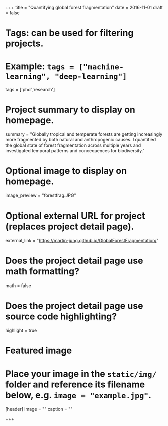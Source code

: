 +++
title = "Quantifying global forest fragmentation"
date = 2016-11-01
draft = false

# Tags: can be used for filtering projects.
# Example: `tags = ["machine-learning", "deep-learning"]`
tags = ['phd','research']

# Project summary to display on homepage.
summary = "Globally tropical and temperate forests are getting increasingly more fragmented by both natural and anthropogenic causes. I quantified the global state of forest fragmentation across multiple years and investigated temporal patterns and concequences for biodiversity."

# Optional image to display on homepage.
image_preview = "forestfrag.JPG"

# Optional external URL for project (replaces project detail page).
external_link = "https://martin-jung.github.io/GlobalForestFragmentation/"

# Does the project detail page use math formatting?
math = false

# Does the project detail page use source code highlighting?
highlight = true

# Featured image
# Place your image in the `static/img/` folder and reference its filename below, e.g. `image = "example.jpg"`.
[header]
image = ""
caption = ""

+++
